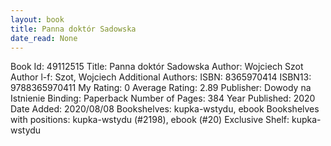 ```yaml
---
layout: book
title: Panna doktór Sadowska
date_read: None
---
```


Book Id: 49112515
Title: Panna doktór Sadowska
Author: Wojciech Szot
Author l-f: Szot, Wojciech
Additional Authors: 
ISBN: 8365970414
ISBN13: 9788365970411
My Rating: 0
Average Rating: 2.89
Publisher: Dowody na Istnienie
Binding: Paperback
Number of Pages: 384
Year Published: 2020
Date Added: 2020/08/08
Bookshelves: kupka-wstydu, ebook
Bookshelves with positions: kupka-wstydu (#2198), ebook (#20)
Exclusive Shelf: kupka-wstydu

